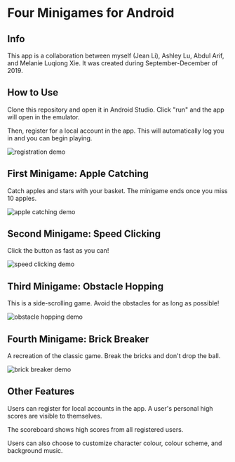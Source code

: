 # Four Minigames for Android

## Info
This app is a collaboration between myself (Jean Li), Ashley Lu, Abdul Arif, and Melanie Luqiong Xie. It was created during September-December of 2019.

## How to Use
Clone this repository and open it in Android Studio. Click "run" and the app will open in the emulator.

Then, register for a local account in the app. This will automatically log you in and you can begin playing.

![registration demo](https://i.imgur.com/92KBxaH.gif)

## First Minigame: Apple Catching
Catch apples and stars with your basket. The minigame ends once you miss 10 apples.

![apple catching demo](https://i.imgur.com/c2CfrQV.gif)

## Second Minigame: Speed Clicking
Click the button as fast as you can!

![speed clicking demo](https://i.imgur.com/DgpVXvI.gif)

## Third Minigame: Obstacle Hopping
This is a side-scrolling game. Avoid the obstacles for as long as possible!

![obstacle hopping demo](https://i.imgur.com/89ujRPj.gif)

## Fourth Minigame: Brick Breaker
A recreation of the classic game. Break the bricks and don't drop the ball.

![brick breaker demo](https://i.imgur.com/AkXLJYB.gif)

## Other Features
Users can register for local accounts in the app. A user's personal high scores are visible to themselves.

The scoreboard shows high scores from all registered users.

Users can also choose to customize character colour, colour scheme, and background music.
